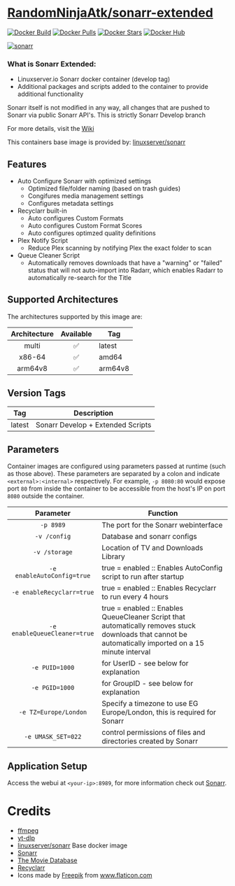 # [RandomNinjaAtk/sonarr-extended](https://github.com/RandomNinjaAtk/docker-sonarr-extended)
[![Docker Build](https://img.shields.io/docker/cloud/automated/randomninjaatk/sonarr-extended?style=flat-square)](https://hub.docker.com/r/randomninjaatk/sonarr-extended)
[![Docker Pulls](https://img.shields.io/docker/pulls/randomninjaatk/sonarr-extended?style=flat-square)](https://hub.docker.com/r/randomninjaatk/sonarr-extended)
[![Docker Stars](https://img.shields.io/docker/stars/randomninjaatk/sonarr-extended?style=flat-square)](https://hub.docker.com/r/randomninjaatk/sonarr-extended)
[![Docker Hub](https://img.shields.io/badge/Open%20On-DockerHub-blue?style=flat-square)](https://hub.docker.com/r/randomninjaatk/sonarr-extended)

[![sonarr](https://raw.githubusercontent.com/linuxserver/docker-templates/master/linuxserver.io/img/sonarr-banner.png)](https://sonarr.tv/)


### What is Sonarr Extended:

* Linuxserver.io Sonarr docker container (develop tag)
* Additional packages and scripts added to the container to provide additional functionality

Sonarr itself is not modified in any way, all changes that are pushed to Sonarr via public Sonarr API's. This is strictly Sonarr Develop branch

For more details, visit the [Wiki](https://github.com/RandomNinjaAtk/docker-sonarr-extended/wiki)

This containers base image is provided by: [linuxserver/sonarr](https://github.com/linuxserver/docker-sonarr)

## Features
* Auto Configure Sonarr with optimized settings
  * Optimized file/folder naming (based on trash guides)
  * Congifures media management settings
  * Configures metadata settings
* Recyclarr built-in
  * Auto configures Custom Formats
  * Auto configures Custom Format Scores
  * Auto configures optimzed quality definitions
* Plex Notify Script
  * Reduce Plex scanning by notifying Plex the exact folder to scan
* Queue Cleaner Script
  * Automatically removes downloads that have a "warning" or "failed" status that will not auto-import into Radarr, which enables Radarr to automatically re-search for the Title


## Supported Architectures

The architectures supported by this image are:

| Architecture | Available | Tag |
| :----: | :----: | ---- |
| multi | ✅ | latest |
| x86-64 | ✅ | amd64 |
| arm64v8 | ✅ | arm64v8 |

## Version Tags

| Tag | Description |
| :----: | --- |
| latest | Sonarr Develop + Extended Scripts|

## Parameters

Container images are configured using parameters passed at runtime (such as those above). These parameters are separated by a colon and indicate `<external>:<internal>` respectively. For example, `-p 8080:80` would expose port `80` from inside the container to be accessible from the host's IP on port `8080` outside the container.

| Parameter | Function |
| :----: | --- |
| `-p 8989` | The port for the Sonarr webinterface |
| `-v /config` | Database and sonarr configs |
| `-v /storage` | Location of TV and Downloads Library |
| `-e enableAutoConfig=true` | true = enabled :: Enables AutoConfig script to run after startup |
| `-e enableRecyclarr=true` | true = enabled :: Enables Recyclarr to run every 4 hours |
| `-e enableQueueCleaner=true` | true = enabled :: Enables QueueCleaner Script that automatically removes stuck downloads that cannot be automatically imported on a 15 minute interval |
| `-e PUID=1000` | for UserID - see below for explanation |
| `-e PGID=1000` | for GroupID - see below for explanation |
| `-e TZ=Europe/London` | Specify a timezone to use EG Europe/London, this is required for Sonarr |
| `-e UMASK_SET=022` | control permissions of files and directories created by Sonarr |

## Application Setup

Access the webui at `<your-ip>:8989`, for more information check out [Sonarr](https://sonarr.tv/).

# Credits
- [ffmpeg](https://ffmpeg.org/)
- [yt-dlp](https://github.com/yt-dlp/yt-dlp)
- [linuxserver/sonarr](https://github.com/linuxserver/docker-sonarr) Base docker image
- [Sonarr](https://sonarr.tv/)
- [The Movie Database](https://www.themoviedb.org/)
- [Recyclarr](https://github.com/recyclarr/recyclarr)
- Icons made by <a href="http://www.freepik.com/" title="Freepik">Freepik</a> from <a href="https://www.flaticon.com/" title="Flaticon"> www.flaticon.com</a>
